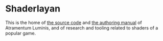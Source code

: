 # Shaderlayan

This is the home of [the source code](https://github.com/Shaderlayan/Ouroboros/tree/mod/atramentum-luminis) and [the authoring manual](https://github.com/Shaderlayan/Atramentum-Luminis-Resources/blob/main/AUTHORING.md) of Atramentum Luminis, and of research and tooling related to shaders of a popular game.
